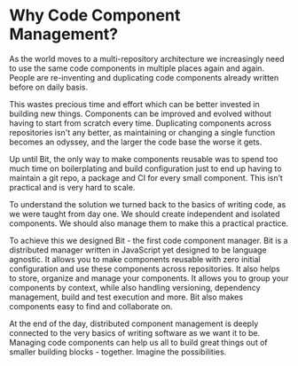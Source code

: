 
# Why Code Component Management?

As the world moves to a multi-repository architecture we increasingly need to use the same code components in multiple places again and again. People are re-inventing and duplicating code components already written before on daily basis.

This wastes precious time and effort which can be better invested in building new things. Components can be improved and evolved without having to start from scratch every time. Duplicating components across repositories isn't any better, as maintaining or changing a single function becomes an odyssey, and the larger the code base the worse it gets.

Up until Bit, the only way to make components reusable was to spend too much time on boilerplating and build configuration just to end up having to maintain a git repo, a package and CI for every small component. This isn’t practical and is very hard to scale.

To understand the solution we turned back to the basics of writing code, as we were taught from day one. We should create independent and isolated components. We should also manage them to make this a practical practice.

To achieve this we designed Bit - the first code component manager. Bit is a distributed manager written in JavaScript yet designed to be language agnostic. It allows you to make components reusable with zero initial configuration and use these components across repositories. It also helps to store, organize and manage your components. It allows you to group your components by context, while also handling versioning, dependency management, build and test execution and more. Bit also makes components easy to find and collaborate on.

At the end of the day, distributed component management is deeply connected to the very basics of writing software as we want it to be. Managing code components can help us all to build great things out of smaller building blocks - together. Imagine the possibilities.
